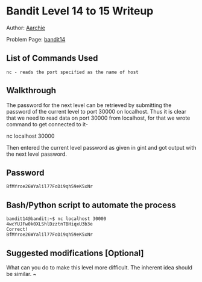 # Bandit Level 14 to 15 Writeup

Author: [Aarchie](https://github.com/aarchie-r)

Problem Page: [bandit14](https://overthewire.org/bandit/bandit14)

## List of Commands Used
```
nc - reads the port specified as the name of host
```

## Walkthrough

The password for the next level can be retrieved by submitting the password of the current level to port 30000 on localhost.
Thus it is clear that we need to read data on port 30000 from localhost, for that we wrote command to get connected to it-

nc localhost 30000

Then entered the current level password as given in gint and got output with the next level password.

## Password
`BfMYroe26WYalil77FoDi9qh59eK5xNr`

## Bash/Python script to automate the process
```
bandit14@bandit:~$ nc localhost 30000
4wcYUJFw0k0XLShlDzztnTBHiqxU3b3e
Correct!
BfMYroe26WYalil77FoDi9qh59eK5xNr

```

## Suggested modifications [Optional]
What can you do to make this level more difficult. The inherent idea should be similar.
~

